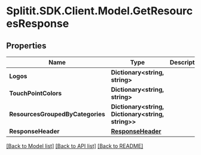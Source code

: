 # Splitit.SDK.Client.Model.GetResourcesResponse
## Properties

Name | Type | Description | Notes
------------ | ------------- | ------------- | -------------
**Logos** | **Dictionary&lt;string, string&gt;** |  | [optional] 
**TouchPointColors** | **Dictionary&lt;string, string&gt;** |  | [optional] 
**ResourcesGroupedByCategories** | **Dictionary&lt;string, Dictionary&lt;string, string&gt;&gt;** |  | [optional] 
**ResponseHeader** | [**ResponseHeader**](ResponseHeader.md) |  | [optional] 

[[Back to Model list]](../README.md#documentation-for-models) [[Back to API list]](../README.md#documentation-for-api-endpoints) [[Back to README]](../README.md)

